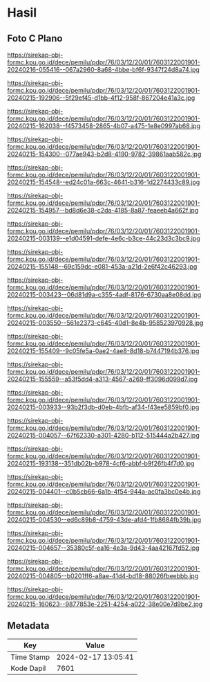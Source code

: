 # Hasil

## Foto C Plano

https://sirekap-obj-formc.kpu.go.id/dece/pemilu/pdpr/76/03/12/20/01/7603122001901-20240216-055416--067a2960-8a68-4bbe-bf6f-9347f24d8a74.jpg

https://sirekap-obj-formc.kpu.go.id/dece/pemilu/pdpr/76/03/12/20/01/7603122001901-20240215-192906--5f29ef45-d1bb-4f12-958f-867204e41a3c.jpg

https://sirekap-obj-formc.kpu.go.id/dece/pemilu/pdpr/76/03/12/20/01/7603122001901-20240215-162038--f4573458-2865-4b07-a475-1e8e0997ab68.jpg

https://sirekap-obj-formc.kpu.go.id/dece/pemilu/pdpr/76/03/12/20/01/7603122001901-20240215-154300--077ae943-b2d8-4190-9782-39861aab582c.jpg

https://sirekap-obj-formc.kpu.go.id/dece/pemilu/pdpr/76/03/12/20/01/7603122001901-20240215-154548--ed24c01a-663c-4641-b316-1d2274433c89.jpg

https://sirekap-obj-formc.kpu.go.id/dece/pemilu/pdpr/76/03/12/20/01/7603122001901-20240215-154957--bd8d6e38-c2da-4185-8a87-feaeeb4a662f.jpg

https://sirekap-obj-formc.kpu.go.id/dece/pemilu/pdpr/76/03/12/20/01/7603122001901-20240215-003139--e1d04591-defe-4e6c-b3ce-44c23d3c3bc9.jpg

https://sirekap-obj-formc.kpu.go.id/dece/pemilu/pdpr/76/03/12/20/01/7603122001901-20240215-155148--69c159dc-e081-453a-a21d-2e6f42c46293.jpg

https://sirekap-obj-formc.kpu.go.id/dece/pemilu/pdpr/76/03/12/20/01/7603122001901-20240215-003423--06d81d9a-c355-4adf-8176-6730aa8e08dd.jpg

https://sirekap-obj-formc.kpu.go.id/dece/pemilu/pdpr/76/03/12/20/01/7603122001901-20240215-003550--561e2373-c645-40d1-8e4b-958523970928.jpg

https://sirekap-obj-formc.kpu.go.id/dece/pemilu/pdpr/76/03/12/20/01/7603122001901-20240215-155409--9c05fe5a-0ae2-4ae8-8d18-b7447194b376.jpg

https://sirekap-obj-formc.kpu.go.id/dece/pemilu/pdpr/76/03/12/20/01/7603122001901-20240215-155559--a53f5dd4-a313-4567-a269-ff3096d099d7.jpg

https://sirekap-obj-formc.kpu.go.id/dece/pemilu/pdpr/76/03/12/20/01/7603122001901-20240215-003933--93b2f3db-d0eb-4bfb-af34-f43ee5859bf0.jpg

https://sirekap-obj-formc.kpu.go.id/dece/pemilu/pdpr/76/03/12/20/01/7603122001901-20240215-004057--67f62330-a301-4280-b112-515444a2b427.jpg

https://sirekap-obj-formc.kpu.go.id/dece/pemilu/pdpr/76/03/12/20/01/7603122001901-20240215-193138--351db02b-b978-4cf6-abbf-b9f26fb4f7d0.jpg

https://sirekap-obj-formc.kpu.go.id/dece/pemilu/pdpr/76/03/12/20/01/7603122001901-20240215-004401--c0b5cb66-6a1b-4f54-944a-ac0fa3bc0e4b.jpg

https://sirekap-obj-formc.kpu.go.id/dece/pemilu/pdpr/76/03/12/20/01/7603122001901-20240215-004530--ed6c89b8-4759-43de-afd4-1fb8684fb39b.jpg

https://sirekap-obj-formc.kpu.go.id/dece/pemilu/pdpr/76/03/12/20/01/7603122001901-20240215-004657--35380c5f-ea16-4e3a-9d43-4aa42167fd52.jpg

https://sirekap-obj-formc.kpu.go.id/dece/pemilu/pdpr/76/03/12/20/01/7603122001901-20240215-004805--b0201ff6-a8ae-41d4-bd18-88026fbeebbb.jpg

https://sirekap-obj-formc.kpu.go.id/dece/pemilu/pdpr/76/03/12/20/01/7603122001901-20240215-160623--9877853e-2251-4254-a022-38e00e7d9be2.jpg


## Metadata

| Key        | Value               |
| ---------- | ------------------- |
| Time Stamp | 2024-02-17 13:05:41 |
| Kode Dapil | 7601                |



